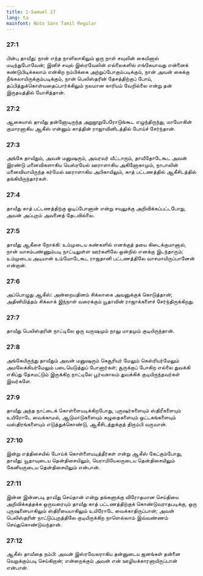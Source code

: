 ```yaml
---
title: 1-Samuel 27
lang: ta
mainfont: Noto Sans Tamil Regular
---
```


###  27:1

பின்பு தாவீது: நான் எந்த நாளிலாகிலும் ஒரு நாள் சவுலின் கையினால் மடிந்துபோவேன்; இனிச் சவுல் இஸ்ரவேலின் எல்லைகளில் எங்கேயாவது என்னைக் கண்டுபிடிக்கலாம் என்கிற நம்பிக்கை அற்றுப்போகும்படிக்கும், நான் அவன் கைக்கு நீங்கலாயிருக்கும்படிக்கும், நான் பெலிஸ்தரின் தேசத்திற்குப் போய், தப்பித்துக்கொள்வதைப்பார்க்கிலும் நலமான காரியம் வேறில்லை என்று தன் இருதயத்தில் யோசித்தான்.

###  27:2

ஆகையால் தாவீது தன்னோடிருந்த அறுநூறுபேரோடுங்கூட எழுந்திருந்து, மாயோகின் குமாரனாகிய ஆகீஸ் என்னும் காத்தின் ராஜாவினிடத்தில் போய்ச் சேர்ந்தான்.

###  27:3

அங்கே தாவீதும், அவன் மனுஷரும், அவரவர் வீட்டாரும், தாவீதோடேகூட அவன் இரண்டு மனைவிகளாகிய யெஸ்ரயேல் ஊராளாகிய அகினோகாமும், நாபாலின் மனைவியாயிருந்த கர்மேல் ஊராளாகிய அபிகாயிலும், காத் பட்டணத்தில் ஆகீசிடத்தில் தங்கியிருந்தார்கள்.

###  27:4

தாவீது காத் பட்டணத்திற்கு ஓடிப்போனான் என்று சவுலுக்கு அறிவிக்கப்பட்டபோது, அவன் அப்புறம் அவனைத் தேடவில்லை.

###  27:5

தாவீது ஆகீசை நோக்கி: உம்முடைய கண்களில் எனக்குத் தயை கிடைக்குமானால், நான் வாசம்பண்ணும்படி நாட்டிலுள்ள ஊர்களிலே ஒன்றில் எனக்கு இடந்தாரும்; உம்முடைய அடியான் உம்மோடேகூட ராஜதானி பட்டணத்திலே வாசமாயிருப்பானேன் என்றான்.

###  27:6

அப்பொழுது ஆகீஸ்: அன்றையதினம் சிக்லாகை அவனுக்குக் கொடுத்தான்; அதினிமித்தம் சிக்லாக் இந்நாள் வரைக்கும் யூதாவின் ராஜாக்களைச் சேர்ந்திருக்கிறது.

###  27:7

தாவீது பெலிஸ்தரின் நாட்டிலே ஒரு வருஷமும் நாலு மாதமும் குடியிருந்தான்.

###  27:8

அங்கேயிருந்து தாவீதும் அவன் மனுஷரும் கெசூரியர் மேலும் கெஸ்ரியர்மேலும் அமலேக்கியர்மேலும் படையெடுத்துப் போனார்கள்; சூருக்குப் போகிற எல்லை துவக்கி எகிப்து தேசமட்டும் இருக்கிற நாட்டிலே பூர்வகாலம் துவக்கிக் குடியிருந்தவர்கள் இவர்களே.

###  27:9

தாவீது அந்த நாட்டைக் கொள்ளையடிக்கிறபோது, புருஷர்களையும் ஸ்திரீகளையும் உயிரோடே வைக்காமல், ஆடுமாடுகளையும் கழுதைகளையும் ஒட்டகங்களையும் வஸ்திரங்களையும் எடுத்துக்கொண்டு, ஆகீசிடத்துக்குத் திரும்பி வருவான்.

###  27:10

இன்று எத்திசையில் போய்க் கொள்ளையடித்தீர்கள் என்று ஆகீஸ் கேட்கும்போது, தாவீது: யூதாவுடைய தென்திசையிலும், யெராமியேலருடைய தென்திசையிலும் கேனியருடைய தென்திசையிலும் என்பான்.

###  27:11

இன்ன இன்னபடி தாவீது செய்தான் என்று தங்களுக்கு விரோதமான செய்தியை அறிவிக்கத்தக்க ஒருவரையும் தாவீது காத் பட்டணத்திற்குக் கொண்டுவராதபடிக்கு, ஒரு புருஷனையாகிலும் ஸ்திரீயையாகிலும் உயிரோடே வைக்காதிருப்பான்; அவன் பெலிஸ்தரின் நாட்டுப்புறத்திலே குடியிருக்கிற நாளெல்லாம் இவ்வண்ணம் செய்துகொண்டுவந்தான்.

###  27:12

ஆகீஸ் தாவீதை நம்பி: அவன் இஸ்ரவேலராகிய தன்னுடைய ஜனங்கள் தன்னை வெறுக்கும்படி செய்கிறான்; என்றைக்கும் அவன் என் ஊழியக்காரனாயிருப்பான் என்பான்.

